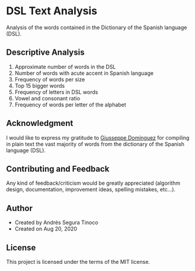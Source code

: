 # DSL Text Analysis
Analysis of the words contained in the Dictionary of the Spanish language (DSL).

## Descriptive Analysis
1. Approximate number of words in the DSL
2. Number of words with acute accent in Spanish language
3. Frequency of words per size
4. Top 15 bigger words
5. Frequency of letters in DSL words
6. Vowel and consonant ratio
7. Frequency of words per letter of the alphabet

## Acknowledgment
I would like to express my gratitude to <a href="https://www.giusseppe.net/" target="_blank">Giusseppe Domínguez</a> for compiling in plain text the vast majority of words from the dictionary of the Spanish language (DSL).

## Contributing and Feedback
Any kind of feedback/criticism would be greatly appreciated (algorithm design, documentation, improvement ideas, spelling mistakes, etc...).

## Author
- Created by Andrés Segura Tinoco
- Created on Aug 20, 2020

## License
This project is licensed under the terms of the MIT license.
